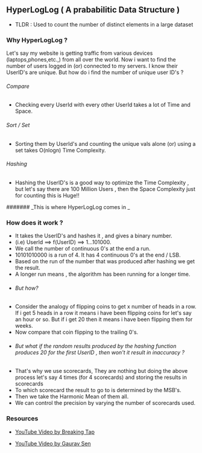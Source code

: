 ## HyperLogLog ( A prababilitic Data Structure )

- TLDR : Used to count the number of distinct elements in a large dataset

### Why HyperLogLog ?

Let's say my website is getting traffic from various devices (laptops,phones,etc.,) from all over the world. Now i want to find the number of users
logged in (or) connected to my servers. I know their UserID's are unique. But how do i find the number of unique user ID's ?

###### Compare

- Checking every UserId with every other UserId takes a lot of Time and Space.

###### Sort / Set

- Sorting them by UserId's and counting the unique vals alone (or) using a set takes O(nlogn) Time Complexity.

###### Hashing

- Hashing the UserID's is a good way to optimize the Time Complexity , but let's say there are 100 Million Users , then the Space Complexity just
  for counting this is Huge!!

####### _This is where HyperLogLog comes in _

### How does it work ?

- It takes the UserID's and hashes it , and gives a binary number.
- (i.e) UserId ==> f(UserID) ==> 1...101000.
- We call the number of continuous 0's at the end a run.
- 10101010000 is a run of 4. It has 4 continuous 0's at the end / LSB.
- Based on the run of the number that was produced after hashing we get the result.
- A longer run means , the algorithm has been running for a longer time.
- ###### But how?
- Consider the analogy of flipping coins to get x number of heads in a row. If i get 5 heads in a row it means i have been flipping coins for let's say
  an hour or so. But if i get 20 then it means i have been flipping them for weeks.
- Now compare that coin flipping to the trailing 0's.
- ###### But what if the random results produced by the hashing function produces 20 for the first UserID , then won't it result in inaccuracy ?

* That's why we use scorecards, They are nothing but doing the above process let's say 4 times (for 4 scorecards) and storing the results in scorecards
* To which scorecard the result to go to is determined by the MSB's.
* Then we take the Harmonic Mean of them all.
* We can control the precision by varying the number of scorecards used.

### Resources

- [YouTube Video by Breaking Tap](https://www.youtube.com/watch?v=lJYufx0bfpw)

* [YouTube Video by Gaurav Sen](https://www.youtube.com/watch?v=eV1haPUt0NU)
